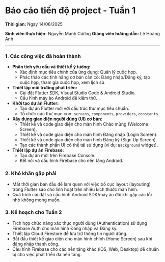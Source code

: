 # Báo cáo tiến độ project - Tuần 1

**Thời gian:** Ngày 14/06/2025 

**Sinh viên thực hiện:** Nguyễn Mạnh Cường
**Giảng viên hướng dẫn:** Lê Hoàng Anh

---

### 1. Các công việc đã hoàn thành

*   **Phân tích yêu cầu và thiết kế ý tưởng:**
    *   Xác định mục tiêu chính của ứng dụng: Quản lý cuộc họp.
    *   Phác thảo các tính năng cơ bản cần có: Đăng nhập/Đăng ký, tạo cuộc họp, tham gia cuộc họp, xem lịch sử.
*   **Thiết lập môi trường phát triển:**
    *   Cài đặt Flutter SDK, Visual Studio Code & Android Studio.
    *   Cấu hình máy ảo Android để kiểm thử.
*   **Khởi tạo dự án Flutter:**
    *   Tạo dự án Flutter mới với cấu trúc thư mục tiêu chuẩn.
    *   Tổ chức các thư mục con: `screens`, `components`, `providers`, `constants`.
*   **Xây dựng giao diện người dùng (UI) cơ bản:**
    *   Thiết kế và code giao diện cho màn hình Chào mừng (Welcome Screen).
    *   Thiết kế và code giao diện cho màn hình Đăng nhập (Login Screen).
    *   Thiết kế và code giao diện cho màn hình Đăng ký (Sign Up Screen).
    *   Tạo các thành phần UI có thể tái sử dụng (ví dụ: `Background` widget).
*   **Thiết lập dự án Firebase:**
    *   Tạo dự án mới trên Firebase Console.
    *   Kết nối và cấu hình Firebase cho nền tảng Android.

### 2. Khó khăn gặp phải

*   Mất thời gian ban đầu để làm quen với việc bố cục layout (layouting) trong Flutter sao cho linh hoạt trên nhiều kích thước màn hình.
*   Quá trình cài đặt và cấu hình Android SDK/máy ảo đôi khi gặp các lỗi nhỏ không mong muốn.

### 3. Kế hoạch cho Tuần 2

*   Tích hợp chức năng xác thực người dùng (Authentication) sử dụng Firebase Auth cho màn hình Đăng nhập và Đăng ký.
*   Thiết lập Cloud Firestore để lưu trữ thông tin người dùng.
*   Bắt đầu thiết kế giao diện cho màn hình chính (Home Screen) sau khi đăng nhập thành công.
*   Cấu hình Firebase cho các nền tảng khác (iOS, Web, Desktop) để chuẩn bị cho việc phát triển đa nền tảng. 